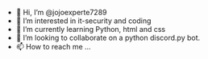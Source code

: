 - 👋 Hi, I’m @jojoexperte7289
- 👀 I’m interested in it-security and coding
- 🌱 I’m currently learning Python, html and css
- 💞️ I’m looking to collaborate on a python discord.py bot.
- 📫 How to reach me ...

<!---
jojoexperte7289/jojoexperte7289 is a ✨ special ✨ repository because its `README.md` (this file) appears on your GitHub profile.
You can click the Preview link to take a look at your changes.
--->
